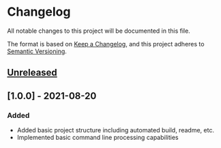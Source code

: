 # Changelog
All notable changes to this project will be documented in this file.

The format is based on [Keep a Changelog](https://keepachangelog.com/en/1.0.0/),
and this project adheres to [Semantic Versioning](https://semver.org/spec/v2.0.0.html).

## [Unreleased]

## [1.0.0] - 2021-08-20
### Added
- Added basic project structure including automated build, readme, etc.
- Implemented basic command line processing capabilities

[Unreleased]: https://https://github.com/grifisaa/cs2263_hw01_solution/compare/v1.0.0...HEAD
[v1.0.0]: https://https://github.com/grifisaa/cs2263_hw01_solution/releases/tag/v0.0.1
